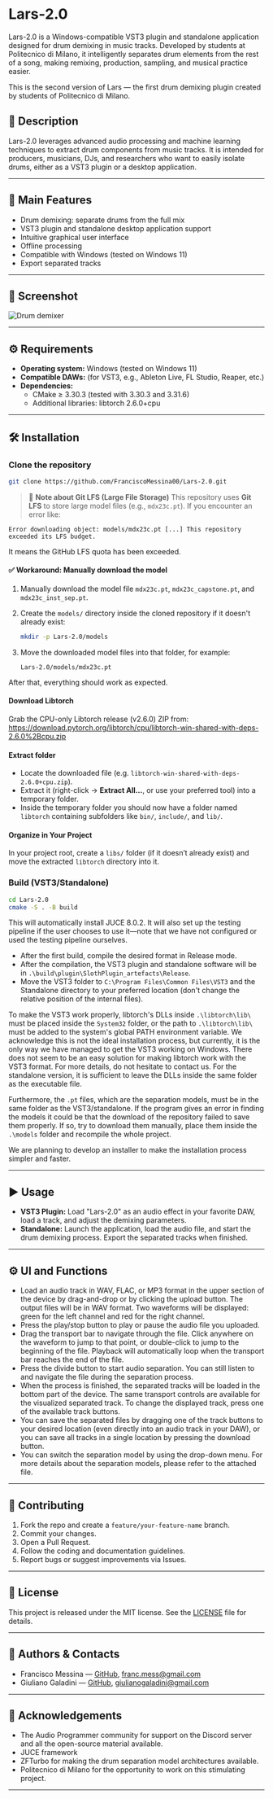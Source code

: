 # Lars-2.0

Lars-2.0 is a Windows-compatible VST3 plugin and standalone application designed for drum demixing in music tracks. Developed by students at Politecnico di Milano, it intelligently separates drum elements from the rest of a song, making remixing, production, sampling, and musical practice easier. 

This is the second version of Lars — the first drum demixing plugin created by students of Politecnico di Milano.


## 🎵 Description

Lars-2.0 leverages advanced audio processing and machine learning techniques to extract drum components from music tracks. It is intended for producers, musicians, DJs, and researchers who want to easily isolate drums, either as a VST3 plugin or a desktop application.

---

## 🚀 Main Features

- Drum demixing: separate drums from the full mix
- VST3 plugin and standalone desktop application support
- Intuitive graphical user interface
- Offline processing
- Compatible with Windows (tested on Windows 11)
- Export separated tracks

---

## 📸 Screenshot

![Drum demixer](https://github.com/user-attachments/assets/5be14650-e0a6-4a70-b67a-46c67f4fb934)

---

## ⚙️ Requirements

- **Operating system:** Windows (tested on Windows 11)
- **Compatible DAWs:** (for VST3, e.g., Ableton Live, FL Studio, Reaper, etc.)
- **Dependencies:**
  - CMake ≥ 3.30.3 (tested with 3.30.3 and 3.31.6)
  - Additional libraries: libtorch 2.6.0+cpu

---

## 🛠️ Installation

### Clone the repository

```bash
git clone https://github.com/FranciscoMessina00/Lars-2.0.git
````

> 🛑 **Note about Git LFS (Large File Storage)**
> This repository uses **Git LFS** to store large model files (e.g., `mdx23c.pt`).
> If you encounter an error like:

```
Error downloading object: models/mdx23c.pt [...] This repository exceeded its LFS budget.
```

It means the GitHub LFS quota has been exceeded.

#### ✅ Workaround: Manually download the model

1. Manually download the model file `mdx23c.pt`, `mdx23c_capstone.pt`, and `mdx23c_inst_sep.pt`.
2. Create the `models/` directory inside the cloned repository if it doesn't already exist:

   ```bash
   mkdir -p Lars-2.0/models
   ```
3. Move the downloaded model files into that folder, for example:

   ```
   Lars-2.0/models/mdx23c.pt
   ```

After that, everything should work as expected.

#### **Download Libtorch**
   Grab the CPU-only Libtorch release (v2.6.0) ZIP from:  
https://download.pytorch.org/libtorch/cpu/libtorch-win-shared-with-deps-2.6.0%2Bcpu.zip

#### **Extract folder**
- Locate the downloaded file (e.g. `libtorch-win-shared-with-deps-2.6.0+cpu.zip`).  
- Extract it (right-click → **Extract All…**, or use your preferred tool) into a temporary folder.  
- Inside the temporary folder you should now have a folder named `libtorch` containing subfolders like `bin/`, `include/`, and `lib/`.

#### **Organize in Your Project**
In your project root, create a `libs/` folder (if it doesn’t already exist) and move the extracted `libtorch` directory into it.

### Build (VST3/Standalone)
```bash
cd Lars-2.0
cmake -S . -B build
```

This will automatically install JUCE 8.0.2. It will also set up the testing pipeline if the user chooses to use it—note that we have not configured or used the testing pipeline ourselves.

- After the first build, compile the desired format in Release mode.
- After the compilation, the VST3 plugin and standalone software will be in `.\build\plugin\SlothPlugin_artefacts\Release`.
- Move the VST3 folder to `C:\Program Files\Common Files\VST3` and the Standalone directory to your preferred location (don't change the relative position of the internal files).

To make the VST3 work properly, libtorch's DLLs inside `.\libtorch\lib\` must be placed inside the `System32` folder, or the path to `.\libtorch\lib\` must be added to the system's global PATH environment variable. We acknowledge this is not the ideal installation process, but currently, it is the only way we have managed to get the VST3 working on Windows. There does not seem to be an easy solution for making libtorch work with the VST3 format. For more details, do not hesitate to contact us. For the standalone version, it is sufficient to leave the DLLs inside the same folder as the executable file.

Furthermore, the `.pt` files, which are the separation models, must be in the same folder as the VST3/standalone. If the program gives an error in finding the models it could be that the download of the repository failed to save them properly. If so, try to download them manually, place them inside the `.\models` folder and recompile the whole project.

We are planning to develop an installer to make the installation process simpler and faster.

---

## ▶️ Usage

- **VST3 Plugin:** Load "Lars-2.0" as an audio effect in your favorite DAW, load a track, and adjust the demixing parameters.
- **Standalone:** Launch the application, load the audio file, and start the drum demixing process. Export the separated tracks when finished.

---

## ⚙️ UI and Functions

- Load an audio track in WAV, FLAC, or MP3 format in the upper section of the device by drag-and-drop or by clicking the upload button. The output files will be in WAV format. Two waveforms will be displayed: green for the left channel and red for the right channel.
- Press the play/stop button to play or pause the audio file you uploaded.
- Drag the transport bar to navigate through the file. Click anywhere on the waveform to jump to that point, or double-click to jump to the beginning of the file. Playback will automatically loop when the transport bar reaches the end of the file.
- Press the divide button to start audio separation. You can still listen to and navigate the file during the separation process.
- When the process is finished, the separated tracks will be loaded in the bottom part of the device. The same transport controls are available for the visualized separated track. To change the displayed track, press one of the available track buttons.
- You can save the separated files by dragging one of the track buttons to your desired location (even directly into an audio track in your DAW), or you can save all tracks in a single location by pressing the download button.
- You can switch the separation model by using the drop-down menu. For more details about the separation models, please refer to the attached file.

---

## 🤝 Contributing

1. Fork the repo and create a `feature/your-feature-name` branch.
2. Commit your changes.
3. Open a Pull Request.
4. Follow the coding and documentation guidelines.
5. Report bugs or suggest improvements via Issues.

---

## 📜 License

This project is released under the MIT license. See the [LICENSE](LICENSE) file for details.

---

## 👤 Authors & Contacts

- Francisco Messina — [GitHub](https://github.com/FranciscoMessina00), franc.mess@gmail.com
- Giuliano Galadini — [GitHub](https://github.com/Zulino), giulianogaladini@gmail.com

---

## 🙏 Acknowledgements

- The Audio Programmer community for support on the Discord server and all the open-source material available.
- JUCE framework
- ZFTurbo for making the drum separation model architectures available.
- Politecnico di Milano for the opportunity to work on this stimulating project.

---
